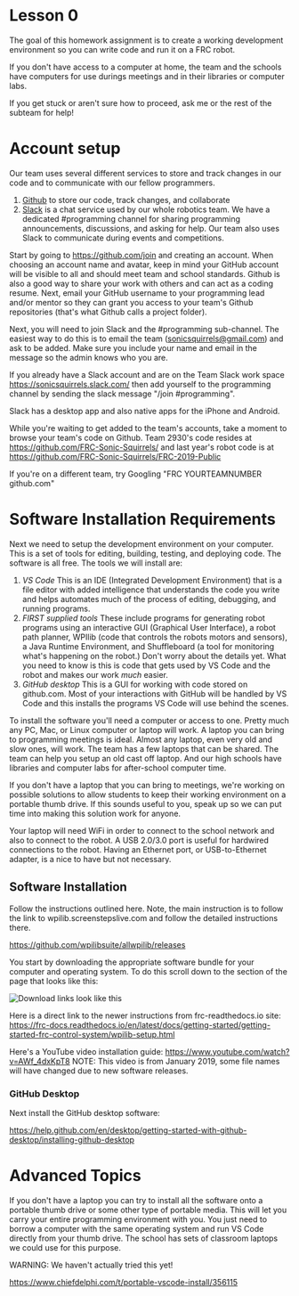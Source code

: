 # Lesson 0

The goal of this homework assignment is to create a working
development environment so you can write code and run it on a FRC
robot. 

If you don't have access to a computer at home, the team and the
schools have computers for use durings meetings and in their libraries
or computer labs.

If you get stuck or aren't sure how to proceed, ask me or the rest of
the subteam for help!

# Account setup
    
Our team uses several different services to store and track changes in
    our code and to communicate with our fellow programmers.
    
1.  [Github](<https://github.com/>) to store our code, track changes,
        and collaborate
2.  [Slack](<https://slack.com/>) is a chat service used by our whole robotics team. We have a dedicated #programming channel for sharing programming
        announcements, discussions, and asking for help. Our team also uses
        Slack to communicate during events and competitions.
    
Start by going to <https://github.com/join> and creating an
account. When choosing an account name and avatar, keep in mind your
GitHub account will be visible to all and should meet team and school
standards. Github is also a good way to share your work with others
and can act as a coding resume. Next, email your GitHub username to
your programming lead and/or mentor so they can grant you access to
your team's Github repositories (that's what Github calls a project
folder).
	
Next, you will need to join Slack and the #programming
sub-channel. The easiest way to do this is to email the team
(sonicsquirrels@gmail.com) and ask to be added. Make sure you include
your name and email in the message so the admin knows who you are.
    
If you already have a Slack account and are on the Team Slack work
space <https://sonicsquirrels.slack.com/> then add yourself to the
programming channel by sending the slack message "/join #programming".
    
Slack has a desktop app and also native apps for the iPhone and
Android.
    
While you're waiting to get added to the team's accounts, take a
moment to browse your team's code on Github. Team 2930's code resides
at <https://github.com/FRC-Sonic-Squirrels/> and last year's robot
code is at <https://github.com/FRC-Sonic-Squirrels/FRC-2019-Public>
    
If you're on a different team, try Googling "FRC YOURTEAMNUMBER
github.com"

# Software Installation Requirements
    
Next we need to setup the development environment on your
      computer. This is a set of tools for editing, building, testing,
      and deploying code. The software is all free. The tools we will
      install are:
    
1. *VS Code* This is an IDE (Integrated Development Environment) that
        is a file editor with added intelligence that understands the code
        you write and helps automates much of the process of editing,
        debugging, and running programs.
2. *FIRST supplied tools* These include programs for generating
        robot programs using an interactive GUI (Graphical User
        Interface), a robot path planner, WPIlib (code that controls
        the robots motors and sensors), a Java Runtime Environment,
        and Shuffleboard (a tool for monitoring what's happening on the
        robot.) Don't worry about the details yet. What you need to know is
        this is code that gets used by VS Code and the robot and makes
        our work *much* easier.
3.  *GitHub desktop* This is a GUI for working with code stored on
        github.com. Most of your interactions with GitHub will be handled
        by VS Code and this installs the programs VS Code will use behind
        the scenes.
    
To install the software you'll need a computer or access to
one. Pretty much any PC, Mac, or Linux computer or laptop will work. A
laptop you can bring to programming meetings is ideal. Almost any
laptop, even very old and slow ones, will work. The team has a few
laptops that can be shared. The team can help you setup an old cast
off laptop. And our high schools have libraries and computer labs for
after-school computer time.
	  
If you don't have a laptop that you can bring to meetings, we're
working on possible solutions to allow students to keep their working
environment on a portable thumb drive. If this sounds useful to you,
speak up so we can put time into making this solution work for anyone.
    
Your laptop will need WiFi in order to connect to the school network
and also to connect to the robot. A USB 2.0/3.0 port is useful for
hardwired connections to the robot. Having an Ethernet port, or
USB-to-Ethernet adapter, is a nice to have but not necessary.

## Software Installation
    
Follow the instructions outlined here. Note, the main instruction is
to follow the link to wpilib.screenstepslive.com and follow the
detailed instructions there.
    
<https://github.com/wpilibsuite/allwpilib/releases>
    
You start by downloading the appropriate software bundle for your
      computer and operating system. To do this scroll down to the
      section of the page that looks like this:

![Download links look like this](https://raw.githubusercontent.com/randomstring/FRC-Programming-Curriculum/master/Lessons/imgs/Download_Links.png)

Here is a direct link to the newer instructions from frc-readthedocs.io site:
<https://frc-docs.readthedocs.io/en/latest/docs/getting-started/getting-started-frc-control-system/wpilib-setup.html>

Here's a YouTube video installation
guide: <https://www.youtube.com/watch?v=AWf_4dxKpT8> NOTE: This video
is from January 2019, some file names will have changed due to new
software releases.

### GitHub Desktop

Next install the GitHub desktop software:

<https://help.github.com/en/desktop/getting-started-with-github-desktop/installing-github-desktop>

# Advanced Topics
    
If you don't have a laptop you can try to install all the software
      onto a portable thumb drive or some other type of portable
      media. This will let you carry your entire programming
      environment with you. You just need to borrow a computer with
      the same operating system and run VS Code directly from your
      thumb drive. The school has sets of classroom laptops we could
      use for this purpose.
    
WARNING: We haven't actually tried this yet!

<https://www.chiefdelphi.com/t/portable-vscode-install/356115>

